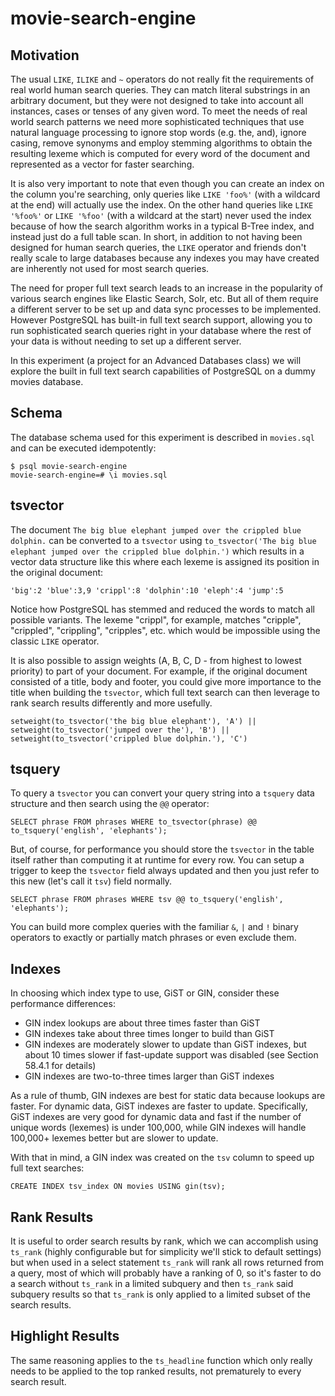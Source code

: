 # movie-search-engine

## Motivation

The usual `LIKE`, `ILIKE` and `~` operators do not really fit the requirements of real world human search queries. They can match literal substrings in an arbitrary document, but they were not designed to take into account all instances, cases or tenses of any given word. To meet the needs of real world search patterns we need more sophisticated techniques that use natural language processing to ignore stop words (e.g. the, and), ignore casing, remove synonyms and employ stemming algorithms to obtain the resulting lexeme which is computed for every word of the document and represented as a vector for faster searching.

It is also very important to note that even though you can create an index on the column you're searching, only queries like `LIKE 'foo%'` (with a wildcard at the end) will actually use the index. On the other hand queries like `LIKE '%foo%'` or `LIKE '%foo'` (with a wildcard at the start) never used the index because of how the search algorithm works in a typical B-Tree index, and instead just do a full table scan. In short, in addition to not having been designed for human search queries, the `LIKE` operator and friends don't really scale to large databases because any indexes you may have created are inherently not used for most search queries.

The need for proper full text search leads to an increase in the popularity of various search engines like Elastic Search, Solr, etc. But all of them require a different server to be set up and data sync processes to be implemented. However PostgreSQL has built-in full text search support, allowing you to run sophisticated search queries right in your database where the rest of your data is without needing to set up a different server.

In this experiment (a project for an Advanced Databases class) we will explore the built in full text search capabilities of PostgreSQL on a dummy movies database.

## Schema

The database schema used for this experiment is described in `movies.sql` and can be executed idempotently:

```
$ psql movie-search-engine
movie-search-engine=# \i movies.sql
```

## tsvector

The document `The big blue elephant jumped over the crippled blue dolphin.` can be converted to a `tsvector` using `to_tsvector('The big blue elephant jumped over the crippled blue dolphin.')` which results in a vector data structure like this where each lexeme is assigned its position in the original document:

```
'big':2 'blue':3,9 'crippl':8 'dolphin':10 'eleph':4 'jump':5
```

Notice how PostgreSQL has stemmed and reduced the words to match all possible variants. The lexeme "crippl", for example, matches "cripple", "crippled", "crippling", "cripples", etc. which would be impossible using the classic `LIKE` operator.

It is also possible to assign weights (A, B, C, D - from highest to lowest priority) to part of your document. For example, if the original document consisted of a title, body and footer, you could give more importance to the title when building the `tsvector`, which full text search can then leverage to rank search results differently and more usefully.

```
setweight(to_tsvector('the big blue elephant'), 'A') ||
setweight(to_tsvector('jumped over the'), 'B') ||
setweight(to_tsvector('crippled blue dolphin.'), 'C')
```

## tsquery

To query a `tsvector` you can convert your query string into a `tsquery` data structure and then search using the `@@` operator:

```
SELECT phrase FROM phrases WHERE to_tsvector(phrase) @@ to_tsquery('english', 'elephants');
```

But, of course, for performance you should store the `tsvector` in the table itself rather than computing it at runtime for every row. You can setup a trigger to keep the `tsvector` field always updated and then you just refer to this new (let's call it `tsv`) field normally.

```
SELECT phrase FROM phrases WHERE tsv @@ to_tsquery('english', 'elephants');
```

You can build more complex queries with the familiar `&`, `|` and `!` binary operators to exactly or partially match phrases or even exclude them.

## Indexes

In choosing which index type to use, GiST or GIN, consider these performance differences:

- GIN index lookups are about three times faster than GiST
- GIN indexes take about three times longer to build than GiST
- GIN indexes are moderately slower to update than GiST indexes, but about 10 times slower if fast-update support was disabled (see Section 58.4.1 for details)
- GIN indexes are two-to-three times larger than GiST indexes

As a rule of thumb, GIN indexes are best for static data because lookups are faster. For dynamic data, GiST indexes are faster to update. Specifically, GiST indexes are very good for dynamic data and fast if the number of unique words (lexemes) is under 100,000, while GIN indexes will handle 100,000+ lexemes better but are slower to update.

With that in mind, a GIN index was created on the `tsv` column to speed up full text searches:

```
CREATE INDEX tsv_index ON movies USING gin(tsv);
```

## Rank Results

It is useful to order search results by rank, which we can accomplish using `ts_rank` (highly configurable but for simplicity we'll stick to default settings) but when used in a select statement `ts_rank` will rank all rows returned from a query, most of which will probably have a ranking of 0, so it's faster to do a search without `ts_rank` in a limited subquery and then `ts_rank` said subquery results so that `ts_rank` is only applied to a limited subset of the search results.

## Highlight Results

The same reasoning applies to the `ts_headline` function which only really needs to be applied to the top ranked results, not prematurely to every search result.
